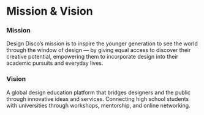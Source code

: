 # Mission & Vision

### Mission

Design Disco’s mission is to inspire the younger generation to see the world through the window of design — by giving equal access to discover their creative potential, empowering them to incorporate design into their academic pursuits and everyday lives.

### Vision

A global design education platform that bridges designers and the public through innovative ideas and services. Connecting high school students with universities through workshops, mentorship, and online networking.

